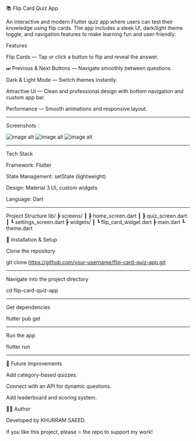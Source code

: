 📚 Flip Card Quiz App

An interactive and modern Flutter quiz app where users can test their knowledge using flip cards. The app includes a sleek UI, dark/light theme toggle, and navigation features to make learning fun and user-friendly.

 Features

 Flip Cards — Tap or click a button to flip and reveal the answer.

⏭ Previous & Next Buttons — Navigate smoothly between questions.

 Dark & Light Mode — Switch themes instantly.

 Attractive UI — Clean and professional design with bottom navigation and custom app bar.

 Performance — Smooth animations and responsive layout.


 ____________________________________________________________________________________________________


Screenshots :

![image alt](image_https://github.com/khurramdevs/CodeAlpha_FlashCard_Quiz_App/blob/ab1c7d02fc185e3bbdd31cb6e1ddcdfb30b6781e/Q1.PNG)
![image alt](image_https://github.com/khurramdevs/CodeAlpha_FlashCard_Quiz_App/blob/ab1c7d02fc185e3bbdd31cb6e1ddcdfb30b6781e/Q2.PNG)
![image alt](image_https://github.com/khurramdevs/CodeAlpha_FlashCard_Quiz_App/blob/ab1c7d02fc185e3bbdd31cb6e1ddcdfb30b6781e/Q3.PNG)

________________________________________________________________________________________________________

 

  Tech Stack

Framework: Flutter

State Management: setState (lightweight)

Design: Material 3 UI, custom widgets

Language: Dart

_____________________________________________________________________________________________________


Project Structure
lib/
 ┣ screens/
 ┃ ┣ home_screen.dart
 ┃ ┣ quiz_screen.dart
 ┃ ┗ settings_screen.dart
 ┣ widgets/
 ┃ ┗ flip_card_widget.dart
 ┣ main.dart
 ┗ theme.dart

🔧 Installation & Setup

Clone the repository

git clone https://github.com/your-username/flip-card-quiz-app.git

___________________________________________

Navigate into the project directory

cd flip-card-quiz-app

_____________________________________

Get dependencies

flutter pub get

________________________________

Run the app

flutter run

_______________________________

📌 Future Improvements

Add category-based quizzes.

Connect with an API for dynamic questions.

Add leaderboard and scoring system.

👨‍💻 Author

Developed by KHURRAM SAEED.

If you like this project, please ⭐ the repo to support my work!
